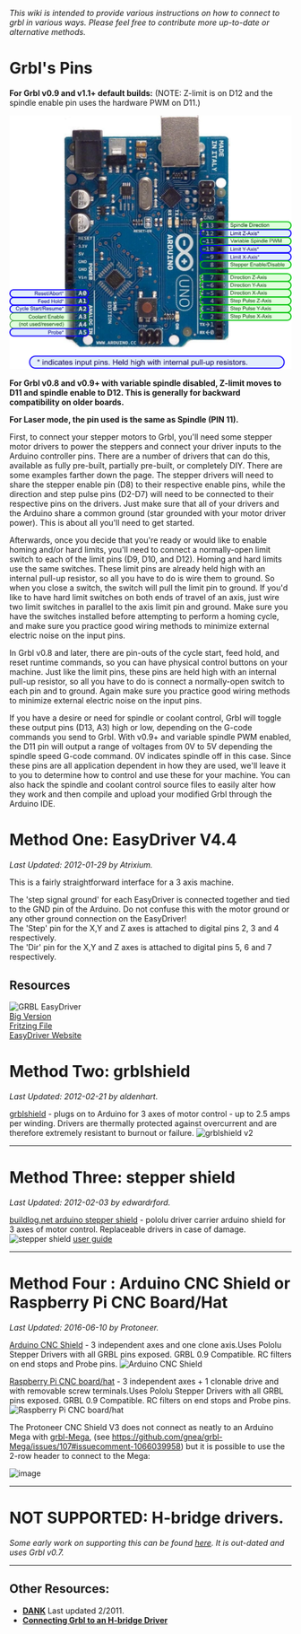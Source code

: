 _This wiki is intended to provide various instructions on how to connect to grbl in various ways. Please feel free to contribute more up-to-date or alternative methods._

# Grbl's Pins

**For Grbl v0.9 and v1.1+ default builds:** (NOTE: Z-limit is on D12 and the spindle enable pin uses the hardware PWM on D11.) 

![Grbl Pin Diagram with Variable Spindle PWM](https://github.com/gnea/gnea-Media/blob/master/Grbl%20Help/Grbl_Pin_Diagram_v0.9+.png?raw=true)

**For Grbl v0.8 and v0.9+ with variable spindle disabled, Z-limit moves to D11 and spindle enable to D12. This is generally for backward compatibility on older boards.** 

**For Laser mode, the pin used is the same as Spindle (PIN 11).**

First, to connect your stepper motors to Grbl, you'll need some stepper motor drivers to power the steppers and connect your driver inputs to the Arduino controller pins. There are a number of drivers that can do this, available as fully pre-built, partially pre-built, or completely DIY. There are some examples farther down the page. The stepper drivers will need to share the stepper enable pin (D8) to their respective enable pins, while the direction and step pulse pins (D2-D7) will need to be connected to their respective pins on the drivers. Just make sure that all of your drivers and the Arduino share a common ground (star grounded with your motor driver power). This is about all you'll need to get started.

Afterwards, once you decide that you're ready or would like to enable homing and/or hard limits, you'll need to connect a normally-open limit switch to each of the limit pins (D9, D10, and D12). Homing and hard limits use the same switches. These limit pins are already held high with an internal pull-up resistor, so all you have to do is wire them to ground. So when you close a switch, the switch will pull the limit pin to ground. If you'd like to have hard limit switches on both ends of travel of an axis, just wire two limit switches in parallel to the axis limit pin and ground. Make sure you have the switches installed before attempting to perform a homing cycle, and make sure you practice good wiring methods to minimize external electric noise on the input pins.

In Grbl v0.8 and later, there are pin-outs of the cycle start, feed hold, and reset runtime commands, so you can have physical control buttons on your machine. Just like the limit pins, these pins are held high with an internal pull-up resistor, so all you have to do is connect a normally-open switch to each pin and to ground. Again make sure you practice good wiring methods to minimize external electric noise on the input pins.

If you have a desire or need for spindle or coolant control, Grbl will toggle these output pins (D13, A3) high or low, depending on the G-code commands you send to Grbl. With v0.9+ and variable spindle PWM enabled, the D11 pin will output a range of voltages from 0V to 5V depending the spindle speed G-code command. 0V indicates spindle off in this case. Since these pins are all application dependent in how they are used, we'll leave it to you to determine how to control and use these for your machine. You can also hack the spindle and coolant control source files to easily alter how they work and then compile and upload your modified Grbl through the Arduino IDE.

# Method One: EasyDriver V4.4
_Last Updated: 2012-01-29 by Atrixium._

This is a fairly straightforward interface for a 3 axis machine.  

The 'step signal ground' for each EasyDriver is connected together and tied to the GND pin of the Arduino. Do not confuse this with the motor ground or any other ground connection on the EasyDriver!  
The 'Step' pin for the X,Y and Z axes is attached to digital pins 2, 3 and 4 respectively.  
The 'Dir' pin for the X,Y and Z axes is attached to digital pins 5, 6 and 7 respectively.  

## Resources  

![GRBL EasyDriver](http://dl.dropbox.com/u/54312401/grbl/GRBL%20EasyDriver_small.png)  
[Big Version](http://dl.dropbox.com/u/54312401/grbl/GRBL%20EasyDriver_big.png)  
[Fritzing File](http://dl.dropbox.com/u/54312401/grbl/GRBL%20EasyDriver.fz)  
[EasyDriver Website](http://www.schmalzhaus.com/EasyDriver/)  

# Method Two: grblshield
_Last Updated: 2012-02-21 by aldenhart._  

[grblshield](http://www.synthetos.com/wiki/index.php?title=Projects:grblShield) - plugs on to Arduino for 3 axes of motor control - up to 2.5 amps per winding. Drivers are thermally protected against overcurrent and are therefore extremely resistant to burnout or failure.
![grblshield v2](http://dl.dropbox.com/u/45988398/6251974637_3aea9c2e08_z.jpg)


***

# Method Three: stepper shield
_Last Updated: 2012-02-03 by edwardrford._

[buildlog.net arduino stepper shield](http://www.buildlog.net/blog/2011/08/stepper-driver-arduino-shield/) - pololu driver carrier arduino shield for 3 axes of motor control. Replaceable drivers in case of damage.
![stepper shield](http://buildlog.net/cnc_laser/store/images/stepper_shield.JPG)
[user guide](http://www.buildlog.net/cnc_laser/erp/get_doc.php?docNumber=A40008)

***

# Method Four : Arduino CNC Shield or Raspberry Pi CNC Board/Hat
_Last Updated: 2016-06-10 by Protoneer._

[Arduino CNC Shield](http://blog.protoneer.co.nz/arduino-cnc-shield/) - 3 independent axes and one clone axis.Uses Pololu Stepper Drivers with all GRBL pins exposed. GRBL 0.9 Compatible. RC filters on end stops and Probe pins.
![Arduino CNC Shield](http://blog.protoneer.co.nz/wp-content/uploads/2013/07/Arduino_CNC_Sheild_V310_Populated.jpg)

[Raspberry Pi CNC board/hat](http://wiki.protoneer.co.nz/Raspberry_Pi_CNC) - 3 independent axes + 1 clonable drive and with removable screw terminals.Uses Pololu Stepper Drivers with all GRBL pins exposed. GRBL 0.9 Compatible. RC filters on end stops and Probe pins.
![Raspberry Pi CNC board/hat](http://wiki.protoneer.co.nz/images/5/56/RPI-CNC-V258-Front.jpg)

The Protoneer CNC Shield V3 does not connect as neatly to an Arduino Mega with [grbl-Mega](https://github.com/gnea/grbl-Mega), (see https://github.com/gnea/grbl-Mega/issues/107#issuecomment-1066039958) but it is possible to use the 2-row header to connect to the Mega: 

<img width="740" alt="image" src="https://user-images.githubusercontent.com/2236516/158049775-8e4d9034-e341-4a31-87a6-29bf76483b78.png">

***

# NOT SUPPORTED: H-bridge drivers.

_Some early work on supporting this can be found [here](http://ssecganesh.blogspot.de/2008/05/driving-stepper-motor-using-uln2003.html). It is out-dated and uses Grbl v0.7._

***

## Other Resources:
* **[DANK](http://dank.bengler.no/-/page/show/5473_connectinggrbl)** Last updated 2/2011.
* **[Connecting Grbl to an H-bridge Driver](https://github.com/grbl/grbl/wiki/H-Bridge-as-stepper-driver)**